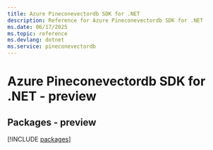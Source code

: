 ```yaml
---
title: Azure Pineconevectordb SDK for .NET
description: Reference for Azure Pineconevectordb SDK for .NET
ms.date: 06/17/2025
ms.topic: reference
ms.devlang: dotnet
ms.service: pineconevectordb
---
```

# Azure Pineconevectordb SDK for .NET - preview
## Packages - preview
[!INCLUDE [packages](pineconevectordb-index.md)]